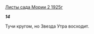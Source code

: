 [Листы сада Мории 2 1925г](https://127.0.0.1:4002/agni/1925)

___14___

Тучи кругом, но Звезда Утра восходит.   


